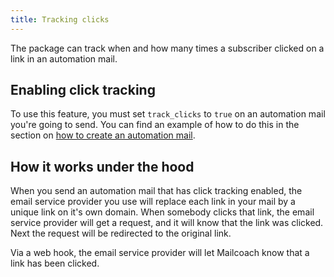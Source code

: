 ```yaml
---
title: Tracking clicks
---
```


The package can track when and how many times a subscriber clicked on a link in an automation mail.

## Enabling click tracking

To use this feature, you must set `track_clicks` to `true` on an automation mail you're going to send. You can find an example of how to do this in the section on [how to create an automation mail](/docs/laravel-mailcoach/v4/automations/creating-an-automation-mail).

## How it works under the hood

When you send an automation mail that has click tracking enabled, the email service provider you use will replace each link in your mail by a unique link on it's own domain. When somebody clicks that link, the email service provider will get a request, and it will know that the link was clicked. Next the request will be redirected to the original link.

Via a web hook, the email service provider will let Mailcoach know that a link has been clicked.
